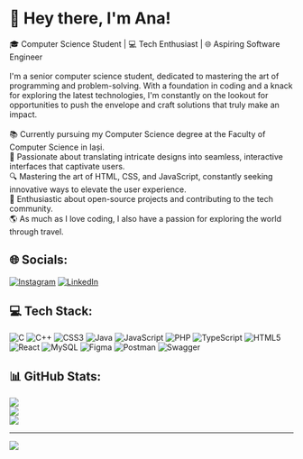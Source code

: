 # 👋 Hey there, I'm Ana!

🎓 Computer Science Student | 💻 Tech Enthusiast | 🌐 Aspiring Software Engineer <br><br>I'm a senior computer science student, dedicated to mastering the art of programming and problem-solving. With a foundation in coding and a knack for exploring the latest technologies, I'm constantly on the lookout for opportunities to push the envelope and craft solutions that truly make an impact.<br><br>📚 Currently pursuing my Computer Science degree at the Faculty of Computer Science in Iași. <br>🎨 Passionate about translating intricate designs into seamless, interactive interfaces that captivate users.<br>🔍 Mastering the art of HTML, CSS, and JavaScript, constantly seeking innovative ways to elevate the user experience.<br>🚀 Enthusiastic about open-source projects and contributing to the tech community.<br>🌎 As much as I love coding, I also have a passion for exploring the world through travel.

## 🌐 Socials:
[![Instagram](https://img.shields.io/badge/Instagram-%23E4405F.svg?logo=Instagram&logoColor=white)](https://instagram.com/ana_ungurean) [![LinkedIn](https://img.shields.io/badge/LinkedIn-%230077B5.svg?logo=linkedin&logoColor=white)](https://www.linkedin.com/in/ana-maria-ungurean-4862b5229/) 

## 💻 Tech Stack:
![C](https://img.shields.io/badge/c-%2300599C.svg?style=flat&logo=c&logoColor=white) ![C++](https://img.shields.io/badge/c++-%2300599C.svg?style=flat&logo=c%2B%2B&logoColor=white) ![CSS3](https://img.shields.io/badge/css3-%231572B6.svg?style=flat&logo=css3&logoColor=white) ![Java](https://img.shields.io/badge/java-%23ED8B00.svg?style=flat&logo=java&logoColor=white) ![JavaScript](https://img.shields.io/badge/javascript-%23323330.svg?style=flat&logo=javascript&logoColor=%23F7DF1E) ![PHP](https://img.shields.io/badge/php-%23777BB4.svg?style=flat&logo=php&logoColor=white) ![TypeScript](https://img.shields.io/badge/typescript-%23007ACC.svg?style=flat&logo=typescript&logoColor=white) ![HTML5](https://img.shields.io/badge/html5-%23E34F26.svg?style=flat&logo=html5&logoColor=white) ![React](https://img.shields.io/badge/react-%2320232a.svg?style=flat&logo=react&logoColor=%2361DAFB) ![MySQL](https://img.shields.io/badge/mysql-%2300f.svg?style=flat&logo=mysql&logoColor=white) 	![Figma](https://img.shields.io/badge/figma-%23F24E1E.svg?style=flat&logo=figma&logoColor=white) ![Postman](https://img.shields.io/badge/Postman-FF6C37?style=flat&logo=postman&logoColor=white) ![Swagger](https://img.shields.io/badge/-Swagger-%23Clojure?style=flat&logo=swagger&logoColor=white)

## 📊 GitHub Stats:
![](https://github-readme-stats.vercel.app/api?username=anaungurean&theme=gotham&hide_border=false&include_all_commits=true&count_private=true)<br/>
![](https://github-readme-streak-stats.herokuapp.com/?user=anaungurean&theme=gotham&hide_border=false)<br/>
![](https://github-readme-stats.vercel.app/api/top-langs/?username=anaungurean&theme=gotham&hide_border=false&include_all_commits=true&count_private=true&layout=compact)

---
[![](https://visitcount.itsvg.in/api?id=anaungurean&icon=0&color=0)](https://visitcount.itsvg.in)
